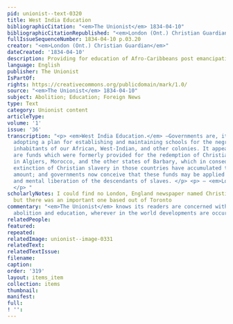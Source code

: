 ```yaml
---
pid: unionist--text-0320
title: West India Education
bibliographicCitation: "<em>The Unionist</em> 1834-04-10"
bibliographicCitationRepublished: "<em>London (Ont.) Christian Guardian</em>"
fullIssueSequenceNumber: 1834-04-10 p.03.20
creator: "<em>London (Ont.) Christian Guardian</em>"
dateCreated: '1834-04-10'
description: Providing for education of Afro-Caribbeans post emancipation
language: English
publisher: The Unionist
IsPartOf: 
rights: https://creativecommons.org/publicdomain/mark/1.0/
source: "<em>The Unionist</em> 1834-04-10"
subject: Abolition; Education; Foreign News
type: Text
category: Unionist content
articleType: 
volume: '1'
issue: '36'
transcription: "<p> <em>West India Education.</em> —Governments are, it is understood,
  adopting a plan for establishing and maintaining schools for the negroes and other
  inhabitants of our African, West-Indian, and other colonies. It appears that there
  are funds which were formerly provided for the redemption of Christians from slavery
  in Algiers, Morocco, and the other states of Barbary, which in consequence of the
  extinction of Christian slavery in those countries have accumulated to a considerable
  amount; and governments now conceive that these funds may be applied to the education
  and mental liberation of the descendants of slaves. </p> <p> — <em>London Chr. Guar.</em>
  </p> "
scholarlyNotes: I could find no London, England newspaper named Christian Guardian,
  but there was an important one based out of Toronto
commentary: "<em>The Unionist</em> knows its readers are concerned with linkages between
  abolition and education, wherever in the world developments are occuring."
relatedPeople: 
featured: 
repeated: 
relatedImage: unionist--image-0331
relatedText: 
relatedTextIssue: 
filename: 
caption: 
order: '319'
layout: items_item
collection: items
thumbnail: 
manifest: 
full: 
! '': 
---
```

